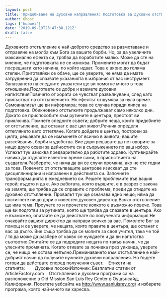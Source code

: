 ```yaml
---
layout: post
title: 'Придобиване на духовни направления: Подготовка за духовни отстъпления'
author: Ghost
tags: ['huawei']
date: '2019-09-19T23:47:38.121Z'
draft: false
---
```


Духовното отстъпление е най-доброто средство за размотаване и отправяне на молба към Бога за вашите борби. Но, за да увеличите максимално ефекта си, трябва да поработите малко. Може да сте на мнение, че подготовката не се изисква. Промените могат да бъдат посрещнати като начина, по който идват. Това е вярно до голяма степен. Приготвяйки се обаче, ще се уверите, че няма да имате затруднения да спазвате указанията в избрания от вас инструмент. Запазването на следните указатели ще ви помогне много в това отношение.Подгответе се добре и вземете духовни напътствияПовечето от хората се чувстват развълнувани, след като присъстват на отстъплението. Но ефектът отшумява за нула време. Самоанализът ще ви информира; това се случва поради липса на подготовка. Обикновено отстъпките продължават само няколко дни. Докато се приспособите към рутините в центъра, престоят ви приключва. Помнете следните съвети; добрите неща, които придобиете от отстъпление, ще останат с вас цял живот.Речник определя оттеглянето като оттегляне. Когато дойдете в център, построен за целта, решавате да се измъкнете от всичко в живота; вашите разсейвания, борби и удобства. Вие дори решавате да не говорите за нищо друго освен за дейностите си в съоръжението по ваш избор. Успехът тук изисква предварително да работите здраво. Култивирайте навика да отделяте известно време сами, в присъствието на създателя.Разберете, че няма да ви се случи промяна, ако не сте годни за това. Повечето от отстъпващите центрове изискват да сте дисциплинирани и изправени в действията си. Започнете трансформацията в ежедневието си. Решете проблемите във вашия герой; където и да е. Ако работата, която вършите, е в разрез с закона на земята, ще трябва да се справите с проблема, преди да отидете на духовно отстъпление. Провалът тук ще означава едно нещо; няма да постигнете нищо дори с известен духовен директор.Всяко отстъпление ще има тема. Проучете го и прочетете колкото е възможно повече. Това ще ви подготви за рутината, която ще трябва да спазвате в центъра. Ако е възможно, опитайте се да действате по получената информация.Не очаквайте вашият директор да направи всичко за вас. Помолете Бог за помощ и се уверете, че нещата, които правите в центъра, ще останат с вас за дълго. Вие също трябва да се молите за своя учител, така че той / тя да може да разбере от какво се нуждаете и да ви напътства съответно.Опитайте се да подредите нещата по такъв начин, че да улесните промяната. Когато отивате за почивка през уикенда, уверете се, че нищо не остава непълно.Преминаването към отстъпление е най-добрият начин да получите нужните духовни направления. Но бъдете готови да действате според получения съвет.    Етикети на статията:        Духовни посокиИзточник: Безплатни статии от ArticleFactory.com    Отстъпления и духовни програми са на разположение в Old Mission San Luis Rey Center в Оушънсайд, Калифорния. Посетете уебсайта на http://www.sanluisrey.org/ и изберете програма, която най-много ви харесва.
